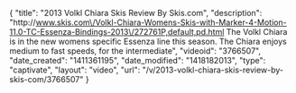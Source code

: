 {
    "title": "2013 Volkl Chiara Skis Review By Skis.com",
    "description": "http:\/\/www.skis.com\/Volkl-Chiara-Womens-Skis-with-Marker-4-Motion-11.0-TC-Essenza-Bindings-2013\/272761P,default,pd.html  The Volkl Chiara is in the new womens specific Essenza line this season. The Chiara enjoys medium to fast speeds, for the intermediate",
    "videoid": "3766507",
    "date_created": "1411361195",
    "date_modified": "1418182013",
    "type": "captivate",
    "layout": "video",
    "url": "\/v\/2013-volkl-chiara-skis-review-by-skis-com\/3766507"
}